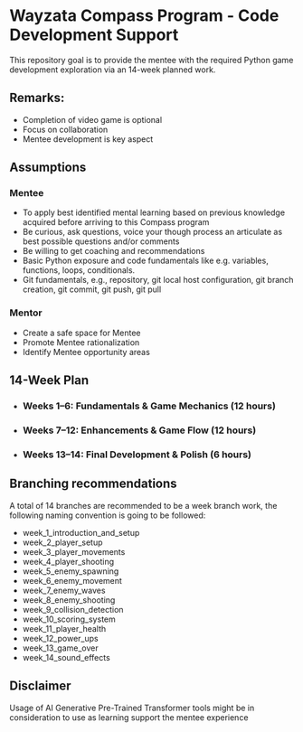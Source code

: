 # Wayzata Compass Program - Code Development Support

This repository goal is to provide the mentee with the required Python game development exploration via an 14-week planned work. 

## Remarks: 
- Completion of video game is optional
- Focus on collaboration
- Mentee development is key aspect
 

## Assumptions

### Mentee
- To apply best identified mental learning based on previous knowledge acquired before arriving to this Compass program
- Be curious, ask questions, voice your though process an articulate as best possible questions and/or comments
- Be willing to get coaching and recommendations
- Basic Python exposure and code fundamentals like e.g. variables, functions, loops, conditionals.
- Git fundamentals, e.g., repository, git local host configuration, git branch creation, git commit, git push, git pull

### Mentor
- Create a safe space for Mentee
- Promote Mentee rationalization
- Identify Mentee opportunity areas

## 14-Week Plan

- ### Weeks 1–6: Fundamentals & Game Mechanics (12 hours)
- ### Weeks 7–12: Enhancements & Game Flow (12 hours)
- ### Weeks 13–14: Final Development & Polish (6 hours)

## Branching recommendations

A total of 14 branches are recommended to be a week branch work, the following naming convention is going to be followed:
- week_1_introduction_and_setup
- week_2_player_setup
- week_3_player_movements
- week_4_player_shooting
- week_5_enemy_spawning
- week_6_enemy_movement
- week_7_enemy_waves
- week_8_enemy_shooting
- week_9_collision_detection
- week_10_scoring_system
- week_11_player_health
- week_12_power_ups
- week_13_game_over
- week_14_sound_effects

## Disclaimer
Usage of AI Generative Pre-Trained Transformer tools might be in consideration to use as learning support the mentee experience